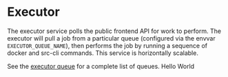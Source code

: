 # Executor

The executor service polls the public frontend API for work to perform. The executor will pull a job from a particular queue (configured via the envvar `EXECUTOR_QUEUE_NAME`), then performs the job by running a sequence of docker and src-cli commands. This service is horizontally scalable.

See the [executor queue](../frontend/internal/executorqueue/README.md) for a complete list of queues.
Hello World
